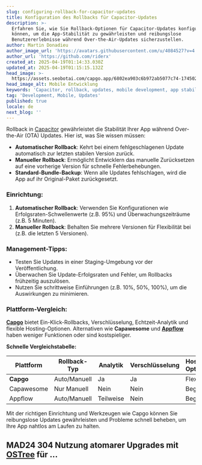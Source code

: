 ```yaml
---
slug: configuring-rollback-for-capacitor-updates
title: Konfiguration des Rollbacks für Capacitor-Updates
description: >-
  Erfahren Sie, wie Sie Rollback-Optionen für Capacitor-Updates konfigurieren
  können, um die App-Stabilität zu gewährleisten und reibungslose
  Benutzererlebnisse während Over-the-Air-Updates sicherzustellen.
author: Martin Donadieu
author_image_url: 'https://avatars.githubusercontent.com/u/4084527?v=4'
author_url: 'https://github.com/riderx'
created_at: 2025-04-19T01:14:33.030Z
updated_at: 2025-04-19T01:15:15.132Z
head_image: >-
  https://assets.seobotai.com/capgo.app/6802ea903c6b972ab5077c74-1745025315132.jpg
head_image_alt: Mobile Entwicklung
keywords: 'Capacitor, rollback, updates, mobile development, app stability'
tag: 'Development, Mobile, Updates'
published: true
locale: de
next_blog: ''
---
```

Rollback in [Capacitor](https://capacitorjs.com/) gewährleistet die Stabilität Ihrer App während Over-the-Air (OTA) Updates. Hier ist, was Sie wissen müssen:

-   **Automatischer Rollback**: Kehrt bei einem fehlgeschlagenen Update automatisch zur letzten stabilen Version zurück.
-   **Manueller Rollback**: Ermöglicht Entwicklern das manuelle Zurücksetzen auf eine vorherige Version für schnelle Fehlerbehebungen.
-   **Standard-Bundle-Backup**: Wenn alle Updates fehlschlagen, wird die App auf ihr Original-Paket zurückgesetzt.

### Einrichtung:

1.  **Automatischer Rollback**: Verwenden Sie Konfigurationen wie Erfolgsraten-Schwellenwerte (z.B. 95%) und Überwachungszeiträume (z.B. 5 Minuten).
2.  **Manueller Rollback**: Behalten Sie mehrere Versionen für Flexibilität bei (z.B. die letzten 5 Versionen).

### Management-Tipps:

-   Testen Sie Updates in einer Staging-Umgebung vor der Veröffentlichung.
-   Überwachen Sie Update-Erfolgsraten und Fehler, um Rollbacks frühzeitig auszulösen.
-   Nutzen Sie schrittweise Einführungen (z.B. 10%, 50%, 100%), um die Auswirkungen zu minimieren.

### Plattform-Vergleich:

**[Capgo](https://capgo.app/)** bietet Ein-Klick-Rollbacks, Verschlüsselung, Echtzeit-Analytik und flexible Hosting-Optionen. Alternativen wie **Capawesome** und **[Appflow](https://ionic.io/appflow/)** haben weniger Funktionen oder sind kostspieliger.

**Schnelle Vergleichstabelle:**

| Plattform | Rollback-Typ | Analytik | Verschlüsselung | Hosting-Optionen | Kosten |
| --- | --- | --- | --- | --- | --- |
| **Capgo** | Auto/Manuell | Ja | Ja | Flexibel | Erschwinglich |
| Capawesome | Nur Manuell | Nein | Nein | Begrenzt | Niedriger |
| Appflow | Auto/Manuell | Teilweise | Nein | Begrenzt | Hoch |

Mit der richtigen Einrichtung und Werkzeugen wie Capgo können Sie reibungslose Updates gewährleisten und Probleme schnell beheben, um Ihre App nahtlos am Laufen zu halten.

## MAD24 304 Nutzung atomarer Upgrades mit [OSTree](https://en.wikipedia.org/wiki/OSTree) für ...
